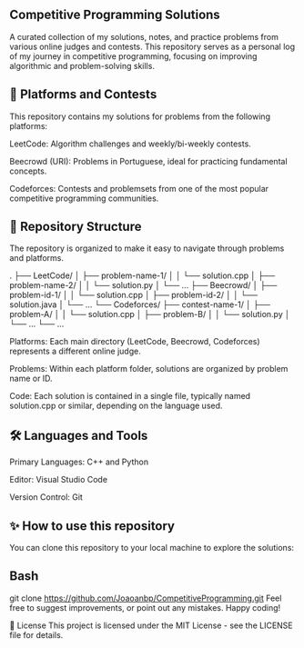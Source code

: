 ## Competitive Programming Solutions
A curated collection of my solutions, notes, and practice problems from various online judges and contests. This repository serves as a personal log of my journey in competitive programming, focusing on improving algorithmic and problem-solving skills.

## 🚀 Platforms and Contests
This repository contains my solutions for problems from the following platforms:

LeetCode: Algorithm challenges and weekly/bi-weekly contests.

Beecrowd (URI): Problems in Portuguese, ideal for practicing fundamental concepts.

Codeforces: Contests and problemsets from one of the most popular competitive programming communities.

## 📁 Repository Structure
The repository is organized to make it easy to navigate through problems and platforms.

.
├── LeetCode/
│   ├── problem-name-1/
│   │   └── solution.cpp
│   ├── problem-name-2/
│   │   └── solution.py
│   └── ...
├── Beecrowd/
│   ├── problem-id-1/
│   │   └── solution.cpp
│   ├── problem-id-2/
│   │   └── solution.java
│   └── ...
└── Codeforces/
    ├── contest-name-1/
    │   ├── problem-A/
    │   │   └── solution.cpp
    │   ├── problem-B/
    │   │   └── solution.py
    │   └── ...
    └── ...
    
Platforms: Each main directory (LeetCode, Beecrowd, Codeforces) represents a different online judge.

Problems: Within each platform folder, solutions are organized by problem name or ID.

Code: Each solution is contained in a single file, typically named solution.cpp or similar, depending on the language used.

## 🛠️ Languages and Tools
Primary Languages: C++ and Python

Editor: Visual Studio Code

Version Control: Git

## ✨ How to use this repository
You can clone this repository to your local machine to explore the solutions:

## Bash

git clone https://github.com/Joaoanbp/CompetitiveProgramming.git
Feel free to suggest improvements, or point out any mistakes. Happy coding!

📄 License
This project is licensed under the MIT License - see the LICENSE file for details.
